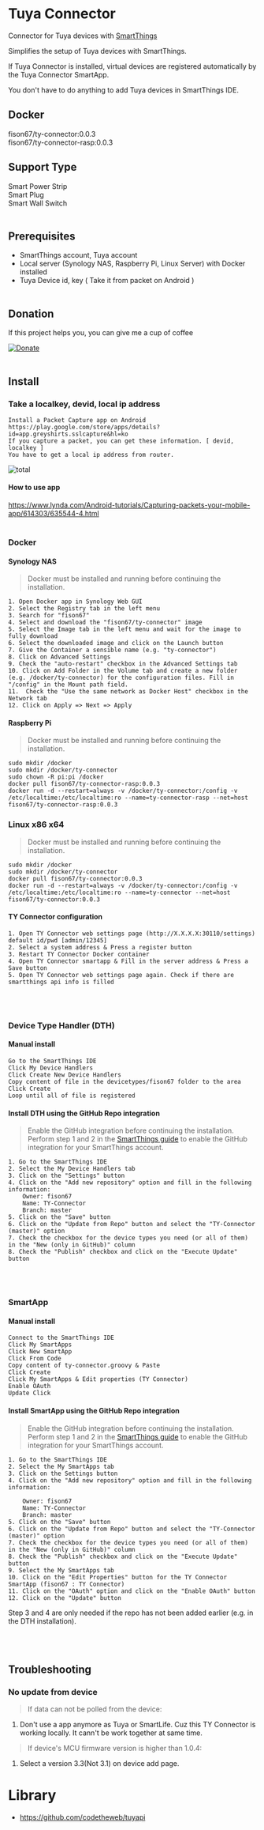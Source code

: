 # Tuya Connector

Connector for Tuya devices with [SmartThings](https://www.smartthings.com/getting-started)

Simplifies the setup of Tuya devices with SmartThings.<br/>

If Tuya Connector is installed, virtual devices are registered automatically by the Tuya Connector SmartApp.<br/>

You don't have to do anything to add Tuya devices in SmartThings IDE.

## Docker
fison67/ty-connector:0.0.3</br>
fison67/ty-connector-rasp:0.0.3</br>

## Support Type
Smart Power Strip<br/>
Smart Plug<br/>
Smart Wall Switch<br/><br/>

## Prerequisites
* SmartThings account, Tuya account
* Local server (Synology NAS, Raspberry Pi, Linux Server) with Docker installed
* Tuya Device id, key ( Take it from packet on Android )
<br/><br/>

## Donation
If this project helps you, you can give me a cup of coffee<br/>

[![Donate](https://img.shields.io/badge/Donate-PayPal-green.svg)](https://paypal.me/fison67)
<br/><br/>

## Install

### Take a localkey, devid, local ip address
```
Install a Packet Capture app on Android
https://play.google.com/store/apps/details?id=app.greyshirts.sslcapture&hl=ko
If you capture a packet, you can get these information. [ devid, localkey ]
You have to get a local ip address from router.
```
![total](./imgs/tuya-packet-capture.jpg)
<br/>
#### How to use app
https://www.lynda.com/Android-tutorials/Capturing-packets-your-mobile-app/614303/635544-4.html
<br/><br/>

### Docker

#### Synology NAS
> Docker must be installed and running before continuing the installation. <br/>

```
1. Open Docker app in Synology Web GUI
2. Select the Registry tab in the left menu
3. Search for "fison67"
4. Select and download the "fison67/ty-connector" image 
5. Select the Image tab in the left menu and wait for the image to fully download
6. Select the downloaded image and click on the Launch button
7. Give the Container a sensible name (e.g. "ty-connector")
8. Click on Advanced Settings
9. Check the "auto-restart" checkbox in the Advanced Settings tab
10. Click on Add Folder in the Volume tab and create a new folder (e.g. /docker/ty-connector) for the configuration files. Fill in "/config" in the Mount path field.
11.  Check the "Use the same network as Docker Host" checkbox in the Network tab
12. Click on Apply => Next => Apply
```

#### Raspberry Pi
> Docker must be installed and running before continuing the installation.

```
sudo mkdir /docker
sudo mkdir /docker/ty-connector
sudo chown -R pi:pi /docker
docker pull fison67/ty-connector-rasp:0.0.3
docker run -d --restart=always -v /docker/ty-connector:/config -v /etc/localtime:/etc/localtime:ro --name=ty-connector-rasp --net=host fison67/ty-connector-rasp:0.0.3
```

### Linux x86 x64

> Docker must be installed and running before continuing the installation.

```
sudo mkdir /docker
sudo mkdir /docker/ty-connector
docker pull fison67/ty-connector:0.0.3
docker run -d --restart=always -v /docker/ty-connector:/config -v /etc/localtime:/etc/localtime:ro --name=ty-connector --net=host fison67/ty-connector:0.0.3
```


#### TY Connector configuration
```
1. Open TY Connector web settings page (http://X.X.X.X:30110/settings) default id/pwd [admin/12345]
2. Select a system address & Press a register button
3. Restart TY Connector Docker container
4. Open TY Connector smartapp & Fill in the server address & Press a Save button
5. Open TY Connector web settings page again. Check if there are smartthings api info is filled
```
<br/><br/>
### Device Type Handler (DTH)

#### Manual install
```
Go to the SmartThings IDE
Click My Device Handlers
Click Create New Device Handlers
Copy content of file in the devicetypes/fison67 folder to the area
Click Create
Loop until all of file is registered
```

#### Install DTH using the GitHub Repo integration

> Enable the GitHub integration before continuing the installation. Perform step 1 and 2 in the [SmartThings guide](https://docs.smartthings.com/en/latest/tools-and-ide/github-integration.html#step-1-enable-github-integration) to enable the GitHub integration for your SmartThings account.

```
1. Go to the SmartThings IDE
2. Select the My Device Handlers tab
3. Click on the "Settings" button
4. Click on the "Add new repository" option and fill in the following information:
    Owner: fison67
    Name: TY-Connector
    Branch: master
5. Click on the "Save" button
6. Click on the "Update from Repo" button and select the "TY-Connector (master)" option
7. Check the checkbox for the device types you need (or all of them) in the "New (only in GitHub)" column
8. Check the "Publish" checkbox and click on the "Execute Update" button
```
<br/><br/>

### SmartApp

#### Manual install
```
Connect to the SmartThings IDE
Click My SmartApps
Click New SmartApp
Click From Code
Copy content of ty-connector.groovy & Paste
Click Create
Click My SmartApps & Edit properties (TY Connector)
Enable OAuth
Update Click
```

#### Install SmartApp using the GitHub Repo integration
> Enable the GitHub integration before continuing the installation. Perform step 1 and 2 in the [SmartThings guide](https://docs.smartthings.com/en/latest/tools-and-ide/github-integration.html#step-1-enable-github-integration) to enable the GitHub integration for your SmartThings account.

```
1. Go to the SmartThings IDE
2. Select the My SmartApps tab
3. Click on the Settings button
4. Click on the "Add new repository" option and fill in the following information:

    Owner: fison67
    Name: TY-Connector
    Branch: master
5. Click on the "Save" button
6. Click on the "Update from Repo" button and select the "TY-Connector (master)" option
7. Check the checkbox for the device types you need (or all of them) in the "New (only in GitHub)" column
8. Check the "Publish" checkbox and click on the "Execute Update" button
9. Select the My SmartApps tab
10. Click on the "Edit Properties" button for the TY Connector SmartApp (fison67 : TY Connector)
11. Click on the "OAuth" option and click on the "Enable OAuth" button
12. Click on the "Update" button
```
Step 3 and 4 are only needed if the repo has not been added earlier (e.g. in the DTH installation).



<br/><br/>

## Troubleshooting

### No update from device
> If data can not be polled from the device:
1. Don't use a app anymore as Tuya or SmartLife.
   Cuz this TY Connector is working locally. It cann't be work together at same time.
   
> If device's MCU firmware version is higher than 1.0.4:
1. Select a version 3.3(Not 3.1) on device add page.


# Library
- https://github.com/codetheweb/tuyapi


